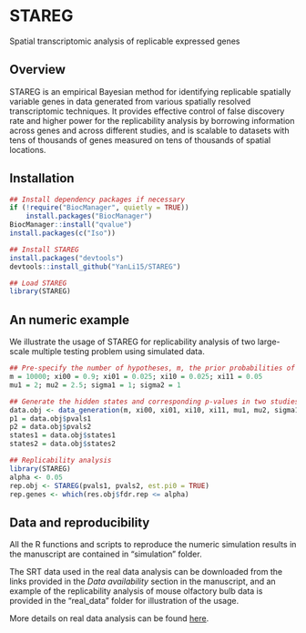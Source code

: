 # STAREG

Spatial transcriptomic analysis of replicable expressed genes

## Overview

STAREG is an empirical Bayesian method for identifying replicable spatially variable genes in data generated from various spatially resolved transcriptomic techniques. It provides effective control of false discovery rate and higher power for the replicability analysis by borrowing information across genes and across different studies, and is scalable to datasets with tens of thousands of genes measured on tens of thousands of spatial locations.

## Installation

```R
## Install dependency packages if necessary
if (!require("BiocManager", quietly = TRUE))
    install.packages("BiocManager")
BiocManager::install("qvalue")
install.packages(c("Iso"))

## Install STAREG
install.packages("devtools")
devtools::install_github("YanLi15/STAREG")

## Load STAREG
library(STAREG)
```

## An numeric example

We illustrate the usage of STAREG for replicability analysis of two large-scale multiple testing problem using simulated data.

```R
## Pre-specify the number of hypotheses, m, the prior probabilities of the joint hidden states, xi's, and the alternative settings
m = 10000; xi00 = 0.9; xi01 = 0.025; xi10 = 0.025; xi11 = 0.05
mu1 = 2; mu2 = 2.5; sigma1 = 1; sigma2 = 1

## Generate the hidden states and corresponding p-values in two studies 
data.obj <- data_generation(m, xi00, xi01, xi10, xi11, mu1, mu2, sigma1, sigma2)
p1 = data.obj$pvals1
p2 = data.obj$pvals2
states1 = data.obj$states1
states2 = data.obj$states2

## Replicability analysis
library(STAREG)
alpha <- 0.05
rep.obj <- STAREG(pvals1, pvals2, est.pi0 = TRUE)
rep.genes <- which(res.obj$fdr.rep <= alpha)
```

## Data and reproducibility

All the R functions and scripts to reproduce the numeric simulation results in the manuscript are contained in “simulation” folder.

The SRT data used in the real data analysis can be downloaded from the links provided in the *Data availability* section in the manuscript, and an example of the replicability analysis of mouse olfactory bulb data is provided in the “real_data” folder for illustration of the usage. 

More details on real data analysis can be found [here](https://github.com/YanLi15/STAREG-Analysis).
